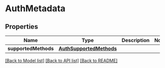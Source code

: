 # AuthMetadata

## Properties
Name | Type | Description | Notes
------------ | ------------- | ------------- | -------------
**supportedMethods** | [**AuthSupportedMethods**](AuthSupportedMethods.md) |  | 

[[Back to Model list]](../README.md#documentation-for-models) [[Back to API list]](../README.md#documentation-for-api-endpoints) [[Back to README]](../README.md)


